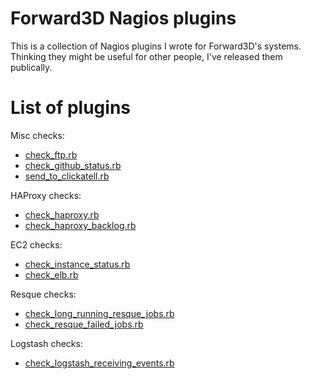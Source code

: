 # Forward3D Nagios plugins

This is a collection of Nagios plugins I wrote for Forward3D's systems.
Thinking they might be useful for other people, I've released them publically.

# List of plugins

Misc checks:
* [check_ftp.rb](misc/README.md#check_ftprb)
* [check_github_status.rb](misc/README.md#check_github_statusrb)
* [send_to_clickatell.rb](misc/README.md#send_to_clickatellrb)

HAProxy checks:
* [check_haproxy.rb](haproxy/README.md#check_haproxyrb)
* [check_haproxy_backlog.rb](haproxy/README.md#check_haproxy_backlogrb)

EC2 checks:
* [check_instance_status.rb](ec2/README.md#check_instance_statusrb)
* [check_elb.rb](ec2/README.md#check_elbrb)

Resque checks:
* [check_long_running_resque_jobs.rb](resque/README.md#check_long_running_resque_jobsrb)
* [check_resque_failed_jobs.rb](resque/README.md#check_resque_failed_jobsrb)

Logstash checks:
* [check_logstash_receiving_events.rb](logstash/README.md#check_logstash_receiving_eventsrb)